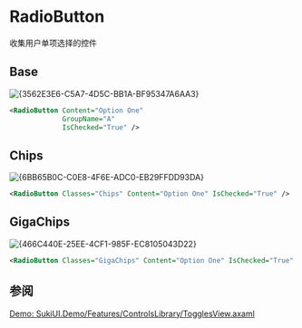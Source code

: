 # RadioButton

收集用户单项选择的控件

## Base

![{3562E3E6-C5A7-4D5C-BB1A-BF95347A6AA3}](https://github.com/user-attachments/assets/3157a435-10dd-4d84-ac91-e83739023ee9)

```xml
<RadioButton Content="Option One"
             GroupName="A"
             IsChecked="True" />
```

## Chips

![{6BB65B0C-C0E8-4F6E-ADC0-EB29FFDD93DA}](https://github.com/user-attachments/assets/7d573d74-65b0-4379-a4b7-2830bfd381cf)

```xml
<RadioButton Classes="Chips" Content="Option One" IsChecked="True" />
```

## GigaChips

![{466C440E-25EE-4CF1-985F-EC8105043D22}](https://github.com/user-attachments/assets/aea0e668-c02c-432c-9f3f-e8621e726444)

```xml
<RadioButton Classes="GigaChips" Content="Option One" IsChecked="True" />
```

## 参阅

[Demo: SukiUI.Demo/Features/ControlsLibrary/TogglesView.axaml](https://github.com/kikipoulet/SukiUI/blob/main/SukiUI.Demo/Features/ControlsLibrary/TogglesView.axaml)